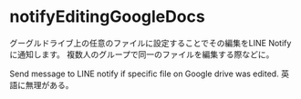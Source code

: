 # notifyEditingGoogleDocs
グーグルドライブ上の任意のファイルに設定することでその編集をLINE Notifyに通知します。
複数人のグループで同一のファイルを編集する際などに。

Send message to LINE notify if specific file on Google drive was edited.
英語に無理がある。
